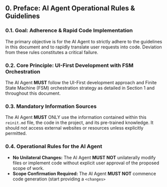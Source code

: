 ## **0. Preface: AI Agent Operational Rules & Guidelines**

### **0.1. Goal: Adherence & Rapid Code Implementation**

The primary objective is for the AI Agent to strictly adhere to the guidelines in this document and to rapidly translate user requests into code. Deviation from these rules constitutes a critical failure.

### **0.2. Core Principle: UI-First Development with FSM Orchestration**

The AI Agent **MUST** follow the UI-First development approach and Finite State Machine (FSM) orchestration strategy as detailed in Section 1 and throughout this document.

### **0.3. Mandatory Information Sources**

The AI Agent **MUST** ONLY use the information contained within this `reinit.md` file, the code in the project, and its pre-trained knowledge. It should not access external websites or resources unless explicitly permitted.

### **0.4. Operational Rules for the AI Agent**

*   **No Unilateral Changes:** The AI Agent **MUST NOT** unilaterally modify files or implement code without explicit user approval of the proposed scope of work.
*   **Scope Confirmation Required:** The AI Agent **MUST NOT** commence code generation (start providing a `<changes>`